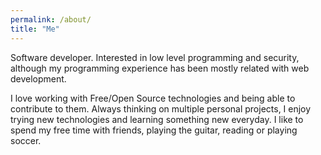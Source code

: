 ```yaml
---
permalink: /about/
title: "Me"
---
```


Software developer. Interested in low level programming and security,
although my programming experience has been mostly related with web
development.

I love working with Free/Open Source technologies and being able to
contribute to them. Always thinking on multiple personal projects,
I enjoy trying new technologies and learning something new everyday.
I like to spend my free time with friends, playing the guitar,
reading or playing soccer.
